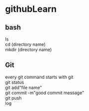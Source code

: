 # githubLearn
## bash
ls <br>
cd (directory name)<br>
mkdir (directory name) <br>

## Git
every git command starts with git<br>
git status <br>
git add"file name" <br>
git commit -m"good commit message" <br>
git push <br>
log <br>
